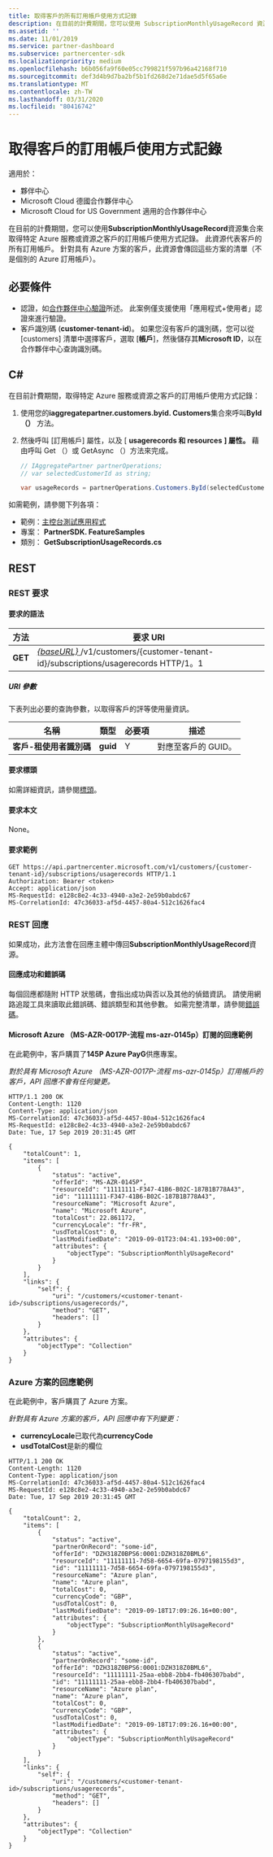 ```yaml
---
title: 取得客戶的所有訂用帳戶使用方式記錄
description: 在目前的計費期間，您可以使用 SubscriptionMonthlyUsageRecord 資源集合來取得特定 Azure 服務或資源之客戶的訂用帳戶使用方式記錄。
ms.assetid: ''
ms.date: 11/01/2019
ms.service: partner-dashboard
ms.subservice: partnercenter-sdk
ms.localizationpriority: medium
ms.openlocfilehash: b6b056fa9f60e05cc799821f597b96a42168f710
ms.sourcegitcommit: def3d4b9d7ba2bf5b1fd268d2e71dae5d5f65a6e
ms.translationtype: MT
ms.contentlocale: zh-TW
ms.lasthandoff: 03/31/2020
ms.locfileid: "80416742"
---
```

# <a name="get-subscription-usage-records-for-a-customer"></a>取得客戶的訂用帳戶使用方式記錄

適用於：

- 夥伴中心
- Microsoft Cloud 德國合作夥伴中心
- Microsoft Cloud for US Government 適用的合作夥伴中心

在目前的計費期間，您可以使用**SubscriptionMonthlyUsageRecord**資源集合來取得特定 Azure 服務或資源之客戶的訂用帳戶使用方式記錄。 此資源代表客戶的所有訂用帳戶。 針對具有 Azure 方案的客戶，此資源會傳回這些方案的清單（不是個別的 Azure 訂用帳戶）。

## <a name="prerequisites"></a>必要條件

- 認證，如[合作夥伴中心驗證](partner-center-authentication.md)所述。 此案例僅支援使用「應用程式+使用者」認證來進行驗證。
- 客戶識別碼 (**customer-tenant-id**)。 如果您沒有客戶的識別碼，您可以從 [customers] 清單中選擇客戶，選取 [**帳戶**]，然後儲存其**Microsoft ID**，以在合作夥伴中心查詢識別碼。

## <a name="c"></a>C\#

在目前計費期間，取得特定 Azure 服務或資源之客戶的訂用帳戶使用方式記錄：

1. 使用您的**iaggregatepartner.customers.byid. Customers**集合來呼叫**ById （）** 方法。
2. 然後呼叫 [訂用帳戶] 屬性，以及 [ **usagerecords 和 resources** **] 屬性。** 藉由呼叫 Get （）或 GetAsync （）方法來完成。

    ``` csharp
    // IAggregatePartner partnerOperations;
    // var selectedCustomerId as string;

    var usageRecords = partnerOperations.Customers.ById(selectedCustomerId).Subscriptions.UsageRecords.Get();
    ```

如需範例，請參閱下列各項：

- 範例：[主控台測試應用程式](console-test-app.md)
- 專案： **PartnerSDK. FeatureSamples**
- 類別： **GetSubscriptionUsageRecords.cs**

## <a name="rest"></a>REST

### <a name="rest-request"></a>REST 要求

#### <a name="request-syntax"></a>要求的語法

| 方法  | 要求 URI                                                                                                      |
|---------|------------------------------------------------------------------------------------------------------------------|
| **GET** | [ *{baseURL}* ](partner-center-rest-urls.md)/v1/customers/{customer-tenant-id}/subscriptions/usagerecords HTTP/1。1 |

##### <a name="uri-parameter"></a>URI 參數

下表列出必要的查詢參數，以取得客戶的評等使用量資訊。

| 名稱                   | 類型     | 必要項 | 描述                           |
|------------------------|----------|----------|---------------------------------------|
| **客戶-租使用者識別碼** | **guid** | Y        | 對應至客戶的 GUID。 |

#### <a name="request-headers"></a>要求標頭

如需詳細資訊，請參閱[標頭](headers.md)。

#### <a name="request-body"></a>要求本文

None。

#### <a name="request-example"></a>要求範例

```http
GET https://api.partnercenter.microsoft.com/v1/customers/{customer-tenant-id}/subscriptions/usagerecords HTTP/1.1
Authorization: Bearer <token>
Accept: application/json
MS-RequestId: e128c8e2-4c33-4940-a3e2-2e59b0abdc67
MS-CorrelationId: 47c36033-af5d-4457-80a4-512c1626fac4
```

### <a name="rest-response"></a>REST 回應

如果成功，此方法會在回應主體中傳回**SubscriptionMonthlyUsageRecord**資源。

#### <a name="response-success-and-error-codes"></a>回應成功和錯誤碼

每個回應都隨附 HTTP 狀態碼，會指出成功與否以及其他的偵錯資訊。 請使用網路追蹤工具來讀取此錯誤碼、錯誤類型和其他參數。 如需完整清單，請參閱[錯誤碼](error-codes.md)。

#### <a name="response-example-for-microsoft-azure-ms-azr-0145p-subscriptions"></a>Microsoft Azure （MS-AZR-0017P-流程 ms-azr-0145p）訂閱的回應範例

在此範例中，客戶購買了**145P Azure PayG**供應專案。

*對於具有 Microsoft Azure （MS-AZR-0017P-流程 ms-azr-0145p）訂用帳戶的客戶，API 回應不會有任何變更。*

```http
HTTP/1.1 200 OK
Content-Length: 1120
Content-Type: application/json
MS-CorrelationId: 47c36033-af5d-4457-80a4-512c1626fac4
MS-RequestId: e128c8e2-4c33-4940-a3e2-2e59b0abdc67
Date: Tue, 17 Sep 2019 20:31:45 GMT

{
    "totalCount": 1,
    "items": [
        {
            "status": "active",
            "offerId": "MS-AZR-0145P",
            "resourceId": "11111111-F347-41B6-B02C-187B1B778A43",
            "id": "11111111-F347-41B6-B02C-187B1B778A43",
            "resourceName": "Microsoft Azure",
            "name": "Microsoft Azure",
            "totalCost": 22.861172,
            "currencyLocale": "fr-FR",
            "usdTotalCost": 0,
            "lastModifiedDate": "2019-09-01T23:04:41.193+00:00",
            "attributes": {
                "objectType": "SubscriptionMonthlyUsageRecord"
            }
        }
    ],
    "links": {
        "self": {
            "uri": "/customers/<customer-tenant-id>/subscriptions/usagerecords/",
            "method": "GET",
            "headers": []
        }
    },
    "attributes": {
        "objectType": "Collection"
    }
}
```

### <a name="response-example-for-azure-plan"></a>Azure 方案的回應範例

在此範例中，客戶購買了 Azure 方案。

*針對具有 Azure 方案的客戶，API 回應中有下列變更：*

- **currencyLocale**已取代為**currencyCode**
- **usdTotalCost**是新的欄位

```http
HTTP/1.1 200 OK
Content-Length: 1120
Content-Type: application/json
MS-CorrelationId: 47c36033-af5d-4457-80a4-512c1626fac4
MS-RequestId: e128c8e2-4c33-4940-a3e2-2e59b0abdc67
Date: Tue, 17 Sep 2019 20:31:45 GMT

{
    "totalCount": 2,
    "items": [
        {
            "status": "active",
            "partnerOnRecord": "some-id",
            "offerId": "DZH318Z0BPS6:0001:DZH318Z0BML6",
            "resourceId": "11111111-7d58-6654-69fa-0797198155d3",
            "id": "11111111-7d58-6654-69fa-0797198155d3",
            "resourceName": "Azure plan",
            "name": "Azure plan",
            "totalCost": 0,
            "currencyCode": "GBP",
            "usdTotalCost": 0,
            "lastModifiedDate": "2019-09-18T17:09:26.16+00:00",
            "attributes": {
                "objectType": "SubscriptionMonthlyUsageRecord"
            }
        },
        {
            "status": "active",
            "partnerOnRecord": "some-id",
            "offerId": "DZH318Z0BPS6:0001:DZH318Z0BML6",
            "resourceId": "11111111-25aa-ebb8-2bb4-fb406307babd",
            "id": "11111111-25aa-ebb8-2bb4-fb406307babd",
            "resourceName": "Azure plan",
            "name": "Azure plan",
            "totalCost": 0,
            "currencyCode": "GBP",
            "usdTotalCost": 0,
            "lastModifiedDate": "2019-09-18T17:09:26.16+00:00",
            "attributes": {
                "objectType": "SubscriptionMonthlyUsageRecord"
            }
        }
    ],
    "links": {
        "self": {
            "uri": "/customers/<customer-tenant-id>/subscriptions/usagerecords",
            "method": "GET",
            "headers": []
        }
    },
    "attributes": {
        "objectType": "Collection"
    }
}
```
